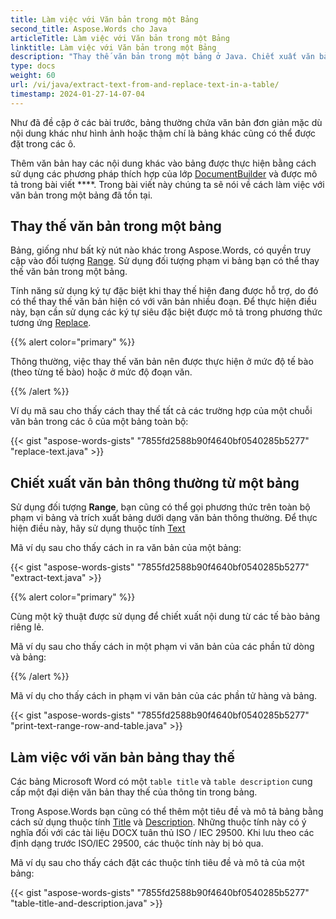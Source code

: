 ```yaml
---
title: Làm việc với Văn bản trong một Bảng
second_title: Aspose.Words cho Java
articleTitle: Làm việc với Văn bản trong một Bảng
linktitle: Làm việc với Văn bản trong một Bảng
description: "Thay thế văn bản trong một bảng ở Java. Chiết xuất văn bản thông thường từ bảng hoặc tế bào bằng cách sử dụng Java."
type: docs
weight: 60
url: /vi/java/extract-text-from-and-replace-text-in-a-table/
timestamp: 2024-01-27-14-07-04
---
```


Như đã đề cập ở các bài trước, bảng thường chứa văn bản đơn giản mặc dù nội dung khác như hình ảnh hoặc thậm chí là bảng khác cũng có thể được đặt trong các ô.

Thêm văn bản hay các nội dung khác vào bảng được thực hiện bằng cách sử dụng các phương pháp thích hợp của lớp [DocumentBuilder](https://reference.aspose.com/words/java/com.aspose.words/documentbuilder/) và được mô tả trong bài viết ****. Trong bài viết này chúng ta sẽ nói về cách làm việc với văn bản trong một bảng đã tồn tại.

## Thay thế văn bản trong một bảng

Bảng, giống như bất kỳ nút nào khác trong Aspose.Words, có quyền truy cập vào đối tượng [Range](https://reference.aspose.com/words/java/com.aspose.words/range/). Sử dụng đối tượng phạm vi bảng bạn có thể thay thế văn bản trong một bảng.

Tính năng sử dụng ký tự đặc biệt khi thay thế hiện đang được hỗ trợ, do đó có thể thay thế văn bản hiện có với văn bản nhiều đoạn. Để thực hiện điều này, bạn cần sử dụng các ký tự siêu đặc biệt được mô tả trong phương thức tương ứng [Replace](https://reference.aspose.com/words/java/com.aspose.words/range/#replace-java.lang.String-java.lang.String).

{{% alert color="primary" %}}

Thông thường, việc thay thế văn bản nên được thực hiện ở mức độ tế bào (theo từng tế bào) hoặc ở mức độ đoạn văn.

{{% /alert %}}

Ví dụ mã sau cho thấy cách thay thế tất cả các trường hợp của một chuỗi văn bản trong các ô của một bảng toàn bộ:

{{< gist "aspose-words-gists" "7855fd2588b90f4640bf0540285b5277" "replace-text.java" >}}

## Chiết xuất văn bản thông thường từ một bảng

Sử dụng đối tượng **Range**, bạn cũng có thể gọi phương thức trên toàn bộ phạm vi bảng và trích xuất bảng dưới dạng văn bản thông thường. Để thực hiện điều này, hãy sử dụng thuộc tính [Text](https://reference.aspose.com/words/java/com.aspose.words/range/#Text)

Mã ví dụ sau cho thấy cách in ra văn bản của một bảng:

{{< gist "aspose-words-gists" "7855fd2588b90f4640bf0540285b5277" "extract-text.java" >}}

{{% alert color="primary" %}}

Cùng một kỹ thuật được sử dụng để chiết xuất nội dung từ các tế bào bảng riêng lẻ.

Mã ví dụ sau cho thấy cách in một phạm vi văn bản của các phần tử dòng và bảng:

{{% /alert %}}

Mã ví dụ cho thấy cách in phạm vi văn bản của các phần tử hàng và bảng.

{{< gist "aspose-words-gists" "7855fd2588b90f4640bf0540285b5277" "print-text-range-row-and-table.java" >}}

## Làm việc với văn bản bảng thay thế

Các bảng Microsoft Word có một `table title` và `table description` cung cấp một đại diện văn bản thay thế của thông tin trong bảng.

Trong Aspose.Words bạn cũng có thể thêm một tiêu đề và mô tả bảng bằng cách sử dụng thuộc tính [Title](https://reference.aspose.com/words/java/com.aspose.words/table/#getTitle) và [Description](https://reference.aspose.com/words/java/com.aspose.words/table/#getDescription). Những thuộc tính này có ý nghĩa đối với các tài liệu DOCX tuân thủ ISO / IEC 29500. Khi lưu theo các định dạng trước ISO/IEC 29500, các thuộc tính này bị bỏ qua.

Mã ví dụ sau cho thấy cách đặt các thuộc tính tiêu đề và mô tả của một bảng:

{{< gist "aspose-words-gists" "7855fd2588b90f4640bf0540285b5277" "table-title-and-description.java" >}}
